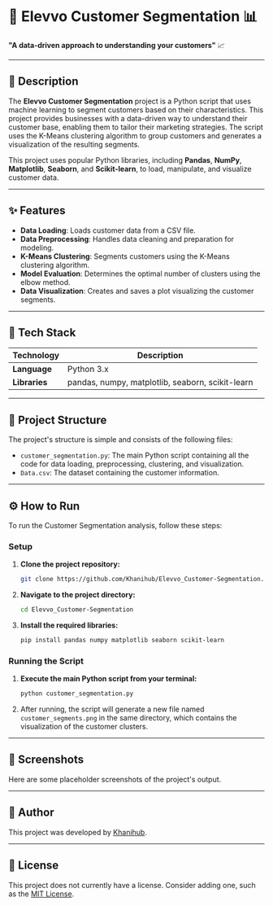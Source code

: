 # 🚀 Elevvo Customer Segmentation 📊

**"A data-driven approach to understanding your customers"** 📈

-----

## 📖 Description

The **Elevvo Customer Segmentation** project is a Python script that uses machine learning to segment customers based on their characteristics. This project provides businesses with a data-driven way to understand their customer base, enabling them to tailor their marketing strategies. The script uses the K-Means clustering algorithm to group customers and generates a visualization of the resulting segments.

This project uses popular Python libraries, including **Pandas**, **NumPy**, **Matplotlib**, **Seaborn**, and **Scikit-learn**, to load, manipulate, and visualize customer data.

-----

## ✨ Features

  * **Data Loading**: Loads customer data from a CSV file.
  * **Data Preprocessing**: Handles data cleaning and preparation for modeling.
  * **K-Means Clustering**: Segments customers using the K-Means clustering algorithm.
  * **Model Evaluation**: Determines the optimal number of clusters using the elbow method.
  * **Data Visualization**: Creates and saves a plot visualizing the customer segments.

-----

## 🧰 Tech Stack

| Technology | Description |
| --- | --- |
| **Language** | Python 3.x |
| **Libraries** | pandas, numpy, matplotlib, seaborn, scikit-learn |

-----

## 📁 Project Structure

The project's structure is simple and consists of the following files:

  * `customer_segmentation.py`: The main Python script containing all the code for data loading, preprocessing, clustering, and visualization.
  * `Data.csv`: The dataset containing the customer information.

-----

## ⚙️ How to Run

To run the Customer Segmentation analysis, follow these steps:

### Setup

1.  **Clone the project repository:**
    ```bash
    git clone https://github.com/Khanihub/Elevvo_Customer-Segmentation.git
    ```
2.  **Navigate to the project directory:**
    ```bash
    cd Elevvo_Customer-Segmentation
    ```
3.  **Install the required libraries:**
    ```bash
    pip install pandas numpy matplotlib seaborn scikit-learn
    ```

### Running the Script

1.  **Execute the main Python script from your terminal:**
    ```bash
    python customer_segmentation.py
    ```
2.  After running, the script will generate a new file named `customer_segments.png` in the same directory, which contains the visualization of the customer clusters.

-----

## 📸 Screenshots

Here are some placeholder screenshots of the project's output. 

-----

## 👤 Author

This project was developed by [Khanihub](https://www.google.com/search?q=https://github.com/Khanihub).

-----

## 📝 License

This project does not currently have a license. Consider adding one, such as the [MIT License](https://opensource.org/licenses/MIT).
